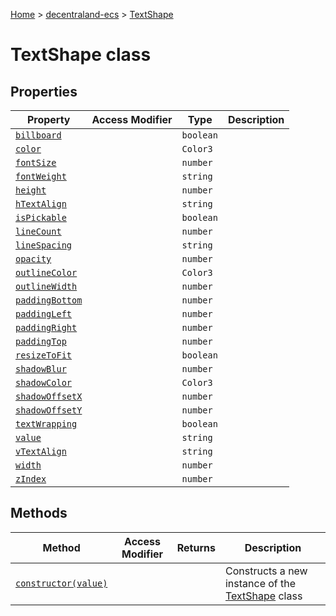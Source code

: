 [Home](./index) &gt; [decentraland-ecs](./decentraland-ecs.md) &gt; [TextShape](./decentraland-ecs.textshape.md)

# TextShape class

## Properties

|  Property | Access Modifier | Type | Description |
|  --- | --- | --- | --- |
|  [`billboard`](./decentraland-ecs.textshape.billboard.md) |  | `boolean` |  |
|  [`color`](./decentraland-ecs.textshape.color.md) |  | `Color3` |  |
|  [`fontSize`](./decentraland-ecs.textshape.fontsize.md) |  | `number` |  |
|  [`fontWeight`](./decentraland-ecs.textshape.fontweight.md) |  | `string` |  |
|  [`height`](./decentraland-ecs.textshape.height.md) |  | `number` |  |
|  [`hTextAlign`](./decentraland-ecs.textshape.htextalign.md) |  | `string` |  |
|  [`isPickable`](./decentraland-ecs.textshape.ispickable.md) |  | `boolean` |  |
|  [`lineCount`](./decentraland-ecs.textshape.linecount.md) |  | `number` |  |
|  [`lineSpacing`](./decentraland-ecs.textshape.linespacing.md) |  | `string` |  |
|  [`opacity`](./decentraland-ecs.textshape.opacity.md) |  | `number` |  |
|  [`outlineColor`](./decentraland-ecs.textshape.outlinecolor.md) |  | `Color3` |  |
|  [`outlineWidth`](./decentraland-ecs.textshape.outlinewidth.md) |  | `number` |  |
|  [`paddingBottom`](./decentraland-ecs.textshape.paddingbottom.md) |  | `number` |  |
|  [`paddingLeft`](./decentraland-ecs.textshape.paddingleft.md) |  | `number` |  |
|  [`paddingRight`](./decentraland-ecs.textshape.paddingright.md) |  | `number` |  |
|  [`paddingTop`](./decentraland-ecs.textshape.paddingtop.md) |  | `number` |  |
|  [`resizeToFit`](./decentraland-ecs.textshape.resizetofit.md) |  | `boolean` |  |
|  [`shadowBlur`](./decentraland-ecs.textshape.shadowblur.md) |  | `number` |  |
|  [`shadowColor`](./decentraland-ecs.textshape.shadowcolor.md) |  | `Color3` |  |
|  [`shadowOffsetX`](./decentraland-ecs.textshape.shadowoffsetx.md) |  | `number` |  |
|  [`shadowOffsetY`](./decentraland-ecs.textshape.shadowoffsety.md) |  | `number` |  |
|  [`textWrapping`](./decentraland-ecs.textshape.textwrapping.md) |  | `boolean` |  |
|  [`value`](./decentraland-ecs.textshape.value.md) |  | `string` |  |
|  [`vTextAlign`](./decentraland-ecs.textshape.vtextalign.md) |  | `string` |  |
|  [`width`](./decentraland-ecs.textshape.width.md) |  | `number` |  |
|  [`zIndex`](./decentraland-ecs.textshape.zindex.md) |  | `number` |  |

## Methods

|  Method | Access Modifier | Returns | Description |
|  --- | --- | --- | --- |
|  [`constructor(value)`](./decentraland-ecs.textshape.constructor.md) |  |  | Constructs a new instance of the [TextShape](./decentraland-ecs.textshape.md) class |

